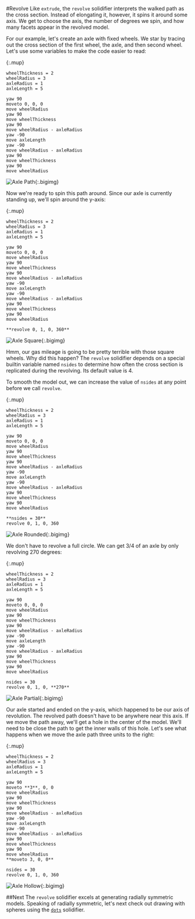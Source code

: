 #Revolve
Like `extrude`, the `revolve` solidifier interprets the walked path as the cross section. Instead of elongating it, however, it spins it around some axis. We get to choose the axis, the number of degrees we spin, and how many facets appear in the revolved model.

For our example, let's create an axle with fixed wheels. We star by tracing out the cross section of the first wheel, the axle, and then second wheel. Let's use some variables to make the code easier to read:

{:.mup}
~~~
wheelThickness = 2
wheelRadius = 3
axleRadius = 1
axleLength = 5

yaw 90
moveto 0, 0, 0
move wheelRadius
yaw 90
move wheelThickness
yaw 90
move wheelRadius - axleRadius
yaw -90
move axleLength
yaw -90
move wheelRadius - axleRadius
yaw 90
move wheelThickness
yaw 90
move wheelRadius
~~~

![Axle Path](images/axle_path.png){:.bigimg}

Now we're ready to spin this path around. Since our axle is currently standing up, we'll spin around the y-axis:

{:.mup}
~~~
wheelThickness = 2
wheelRadius = 3
axleRadius = 1
axleLength = 5

yaw 90
moveto 0, 0, 0
move wheelRadius
yaw 90
move wheelThickness
yaw 90
move wheelRadius - axleRadius
yaw -90
move axleLength
yaw -90
move wheelRadius - axleRadius
yaw 90
move wheelThickness
yaw 90
move wheelRadius

**revolve 0, 1, 0, 360**
~~~

![Axle Square](images/axle_square.png){:.bigimg}

Hmm, our gas mileage is going to be pretty terrible with those square wheels. Why did this happen? The `revolve` solidifier depends on a special builtin variable named `nsides` to determine how often the cross section is replicated during the revolving. Its default value is 4.

To smooth the model out, we can increase the value of `nsides` at any point before we call `revolve`.

{:.mup}
~~~
wheelThickness = 2
wheelRadius = 3
axleRadius = 1
axleLength = 5

yaw 90
moveto 0, 0, 0
move wheelRadius
yaw 90
move wheelThickness
yaw 90
move wheelRadius - axleRadius
yaw -90
move axleLength
yaw -90
move wheelRadius - axleRadius
yaw 90
move wheelThickness
yaw 90
move wheelRadius

**nsides = 30**
revolve 0, 1, 0, 360
~~~

![Axle Rounded](images/axle_rounded.png){:.bigimg}

We don't have to revolve a full circle. We can get 3/4 of an axle by only revolving 270 degrees:

{:.mup}
~~~
wheelThickness = 2
wheelRadius = 3
axleRadius = 1
axleLength = 5

yaw 90
moveto 0, 0, 0
move wheelRadius
yaw 90
move wheelThickness
yaw 90
move wheelRadius - axleRadius
yaw -90
move axleLength
yaw -90
move wheelRadius - axleRadius
yaw 90
move wheelThickness
yaw 90
move wheelRadius

nsides = 30
revolve 0, 1, 0, **270**
~~~

![Axle Partial](images/axle_partial.png){:.bigimg}

Our axle started and ended on the y-axis, which happened to be our axis of revolution. The revolved path doesn't have to be anywhere near this axis. If we move the path away, we'll get a hole in the center of the model. We'll need to be close the path to get the inner walls of this hole. Let's see what happens when we move the axle path three units to the right:

{:.mup}
~~~
wheelThickness = 2
wheelRadius = 3
axleRadius = 1
axleLength = 5

yaw 90
moveto **3**, 0, 0
move wheelRadius
yaw 90
move wheelThickness
yaw 90
move wheelRadius - axleRadius
yaw -90
move axleLength
yaw -90
move wheelRadius - axleRadius
yaw 90
move wheelThickness
yaw 90
move wheelRadius
**moveto 3, 0, 0**

nsides = 30
revolve 0, 1, 0, 360
~~~

![Axle Hollow](images/axle_hollow.png){:.bigimg}

##Next
The `revolve` solidifier excels at generating radially symmetric models. Speaking of radially symmetric, let's next check out drawing with spheres using the [`dots`](dots.html) solidifier.
